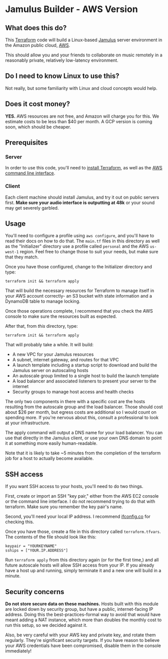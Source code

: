 # Jamulus Builder - AWS Version

## What does this do?
This [Terraform](https://www.terraform.io) code will build a Linux-based
[Jamulus](http://llcon.sourceforge.net/) server environment in the Amazon
public cloud, [AWS](https://aws.amazon.com).

This should allow you and your friends to collaborate on music remotely in a
reasonably private, relatively low-latency environment.

## Do I need to know Linux to use this?
Not really, but some familiarity with Linux and cloud concepts would help.

## Does it cost money?
**YES.** AWS resources are not free, and Amazon will charge you for this. We
estimate costs to be less than $40 per month. A GCP version is coming soon,
which should be cheaper.

## Prerequisites
### Server
In order to use this code, you'll need to [install Terraform](https://learn.hashicorp.com/terraform/getting-started/install.html), as well as the [AWS command line interface](https://aws.amazon.com/cli/).

### Client
Each client machine should install Jamulus, and try it out on public servers
first. **Make sure your audio interface is outputting at 48k** or your sound
may get severely garbled.

## Usage

You'll need to configure a profile using `aws configure`, and you'll have to
read their docs on how to do that. The `main.tf` files in this directory as
well as the "Initializer" directory use a profile called `personal` and the AWS
`us-west-1` region. Feel free to change those to suit your needs, but make sure
that they match.

Once you have those configured, change to the Initializer directory and type:
```
terraform init && terraform apply
```
That will build the necessary resources for Terraform to manage itself in your
AWS account correctly- an S3 bucket with state information and a DynamoDB table
to manage locking.

Once those operations complete, I recommend that you check the AWS console to
make sure the resources built as expected.

After that, from _this_ directory,
type:
```
terraform init && terraform apply
```
That will probably take a while. It will build:

* A new VPC for your Jamulus resources
* A subnet, internet gateway, and routes for that VPC
* A launch template including a startup script to download and build the Jamulus server on autoscaling hosts
* An autoscale group limited to a single host to build the launch template
* A load balancer and associated listeners to present your server to the internet
* Security groups to manage host access and health checks

The only two components in there with a specific cost are the hosts resulting
from the autoscale group and the load balancer. Those should cost about $26 per
month, but egress costs are additional so I would count on spending more. If
you're nervous about this, consult a professional to look at your infrastructure.

The apply command will output a DNS name for your load balancer. You can use
that directly in the Jamulus client, or use your own DNS domain to point it at
something more easily human-readable.

Note that it is likely to take ~5 minutes from the completion of the terraform
job for a host to actually become available.

## SSH access
If you want SSH access to your hosts, you'll need to do two things.

First, create or import an SSH "key pair," either from the AWS EC2 console or
the command line interface. I do not recommend trying to do that with terraform.
Make sure you remember the key pair's name.

Second, you'll need your local IP address. I recommend [ifconfig.co](https://ifconfig.co/)
for checking this.

Once you have those, create a file in this directory called `terraform.tfvars`.
The contents of the file should look like this:
```
keypair = "YOURKEYNAME"
sships = ["YOUR.IP.ADDRESS"]
```
Run `terraform apply` from this directory again (or for the first time,) and all
future autoscale hosts will allow SSH access from your IP. If you already have a
host up and running, simply terminate it and a new one will build in a minute.

## Security concerns
**Do not store secure data on these machines.** Hosts built with this module are
locked down by security group, but have a public, internet-facing IP address.
Doing this the best-practices-formal way to avoid that would have meant adding a
NAT instance, which more than doubles the monthly cost to run this setup, so we
decided against it.

Also, be very careful with your AWS key and private key, and rotate them regularly.
They're significant security targets. If you have reason to believe your AWS
credentials have been compromised, disable them in the console immediately!
